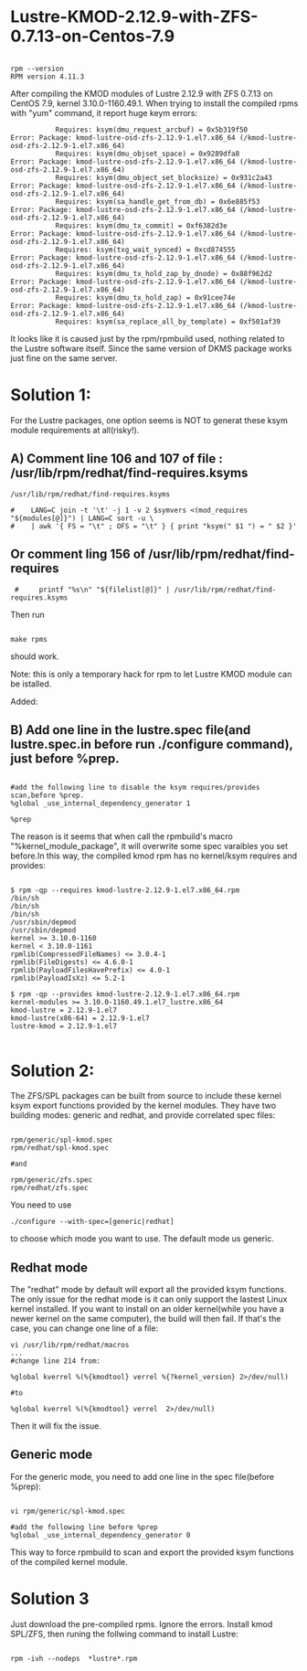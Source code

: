 # Lustre-KMOD-2.12.9-with-ZFS-0.7.13-on-Centos-7.9

```text

rpm --version
RPM version 4.11.3

```
After compiling the KMOD modules of Lustre 2.12.9 with ZFS 0.7.13 on CentOS 7.9, kernel 3.10.0-1160.49.1. 
When trying to install the  compiled rpms with "yum" command, it report huge keym errors:

```text
           Requires: ksym(dmu_request_arcbuf) = 0x5b319f50
Error: Package: kmod-lustre-osd-zfs-2.12.9-1.el7.x86_64 (/kmod-lustre-osd-zfs-2.12.9-1.el7.x86_64)
           Requires: ksym(dmu_objset_space) = 0x9289dfa8
Error: Package: kmod-lustre-osd-zfs-2.12.9-1.el7.x86_64 (/kmod-lustre-osd-zfs-2.12.9-1.el7.x86_64)
           Requires: ksym(dmu_object_set_blocksize) = 0x931c2a43
Error: Package: kmod-lustre-osd-zfs-2.12.9-1.el7.x86_64 (/kmod-lustre-osd-zfs-2.12.9-1.el7.x86_64)
           Requires: ksym(sa_handle_get_from_db) = 0x6e885f53
Error: Package: kmod-lustre-osd-zfs-2.12.9-1.el7.x86_64 (/kmod-lustre-osd-zfs-2.12.9-1.el7.x86_64)
           Requires: ksym(dmu_tx_commit) = 0xf6382d3e
Error: Package: kmod-lustre-osd-zfs-2.12.9-1.el7.x86_64 (/kmod-lustre-osd-zfs-2.12.9-1.el7.x86_64)
           Requires: ksym(txg_wait_synced) = 0xcd874555
Error: Package: kmod-lustre-osd-zfs-2.12.9-1.el7.x86_64 (/kmod-lustre-osd-zfs-2.12.9-1.el7.x86_64)
           Requires: ksym(dmu_tx_hold_zap_by_dnode) = 0x88f962d2
Error: Package: kmod-lustre-osd-zfs-2.12.9-1.el7.x86_64 (/kmod-lustre-osd-zfs-2.12.9-1.el7.x86_64)
           Requires: ksym(dmu_tx_hold_zap) = 0x91cee74e
Error: Package: kmod-lustre-osd-zfs-2.12.9-1.el7.x86_64 (/kmod-lustre-osd-zfs-2.12.9-1.el7.x86_64)
           Requires: ksym(sa_replace_all_by_template) = 0xf501af39
```

It looks like it is caused just by the rpm/rpmbuild used, nothing related to the Lustre software itself.
 Since the same version of DKMS package works just fine on the same server.
 
# Solution 1:
 
For the Lustre packages, one option seems is NOT to generat these ksym module requirements at all(risky!).

## A) Comment line 106 and 107 of file : /usr/lib/rpm/redhat/find-requires.ksyms 
 
 ```text
 /usr/lib/rpm/redhat/find-requires.ksyms 
 
#    LANG=C join -t '\t' -j 1 -v 2 $symvers <(mod_requires "${modules[@]}") | LANG=C sort -u \
#    | awk '{ FS = "\t" ; OFS = "\t" } { print "ksym(" $1 ") = " $2 }'
```
 
 
 ## Or comment ling 156 of /usr/lib/rpm/redhat/find-requires

 
 ```text
  #     printf "%s\n" "${filelist[@]}" | /usr/lib/rpm/redhat/find-requires.ksyms
 
 ```
 
 Then run 
 ```text
 
 make rpms
 ```
 
 should work. 
 
 Note: this is only a temporary hack for rpm to let Lustre KMOD module can be istalled. 
 
 Added:
 
 ## B) Add one line in the lustre.spec file(and lustre.spec.in before run ./configure command), just before %prep.
 
 ```text

#add the following line to disable the ksym requires/provides scan,before %prep.
%global _use_internal_dependency_generator 1

%prep

 ```
 
 The reason is it seems that when call the rpmbuild's macro "%kernel_module_package", it will overwrite some spec varaibles you set before.In this way,
 the compiled kmod rpm has no kernel/ksym requires and provides:
 
 ```text
 
$ rpm -qp --requires kmod-lustre-2.12.9-1.el7.x86_64.rpm
/bin/sh
/bin/sh
/bin/sh
/usr/sbin/depmod
/usr/sbin/depmod
kernel >= 3.10.0-1160
kernel < 3.10.0-1161
rpmlib(CompressedFileNames) <= 3.0.4-1
rpmlib(FileDigests) <= 4.6.0-1
rpmlib(PayloadFilesHavePrefix) <= 4.0-1
rpmlib(PayloadIsXz) <= 5.2-1

$ rpm -qp --provides kmod-lustre-2.12.9-1.el7.x86_64.rpm
kernel-modules >= 3.10.0-1160.49.1.el7_lustre.x86_64
kmod-lustre = 2.12.9-1.el7
kmod-lustre(x86-64) = 2.12.9-1.el7
lustre-kmod = 2.12.9-1.el7


 ```
 
# Solution 2:
 
 The ZFS/SPL packages can be built from source to include these kernel ksym export functions provided by the kernel modules. They have two building modes: generic and redhat, and provide correlated spec files:
 ```text
 
 rpm/generic/spl-kmod.spec
 rpm/redhat/spl-kmod.spec
 
 #and 
 
 rpm/generic/zfs.spec
 rpm/redhat/zfs.spec

```

You need to use  
```text 
./configure --with-spec=[generic|redhat]
```
to choose which mode you want to use. The default mode us generic. 

## Redhat mode

The "redhat" mode by default will export all the provided ksym functions. The only issue for the redhat mode is it can only support the lastest Linux 
kernel installed. If you want to install on an older kernel(while you have a newer kernel on the same computer), the build will then fail. If that's the case, you can change one line of a file:

```text
vi /usr/lib/rpm/redhat/macros
...
#change line 214 from:

%global kverrel %(%{kmodtool} verrel %{?kernel_version} 2>/dev/null) 

#to 

%global kverrel %(%{kmodtool} verrel  2>/dev/null)

```
Then it will fix the issue.

## Generic mode
For the generic mode, you need to add one line in the spec file(before %prep):

```text

vi rpm/generic/spl-kmod.spec

#add the following line before %prep
%global _use_internal_dependency_generator 0

```

This way to force rpmbuild to scan and export the provided ksym functions of the compiled kernel module.



# Solution 3

Just download the pre-compiled rpms. Ignore the errors. Install kmod SPL/ZFS, then runing the follwing command to install Lustre:

```text

rpm -ivh --nodeps  *lustre*.rpm

```

